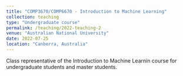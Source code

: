 ```yaml
---
title: "COMP3670/COMP6670 - Introduction to Machine Learning"
collection: teaching
type: "Undergraduate course"
permalink: /teaching/2022-teaching-2
venue: "Australian National University"
date: 2022-07-25
location: "Canberra, Australia"
---
```


Class representative of the Introduction to Machine Learnin course for undergraduate students and master students. 

